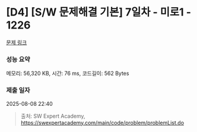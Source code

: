 # [D4] [S/W 문제해결 기본] 7일차 - 미로1 - 1226 

[문제 링크](https://swexpertacademy.com/main/code/problem/problemDetail.do?contestProbId=AV14vXUqAGMCFAYD) 

### 성능 요약

메모리: 56,320 KB, 시간: 76 ms, 코드길이: 562 Bytes

### 제출 일자

2025-08-08 22:40



> 출처: SW Expert Academy, https://swexpertacademy.com/main/code/problem/problemList.do